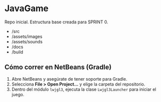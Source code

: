 # JavaGame

Repo inicial. Estructura base creada para SPRINT 0.
- /src
- /assets/images
- /assets/sounds
- /docs
- /build

## Cómo correr en NetBeans (Gradle)
1. Abre NetBeans y asegúrate de tener soporte para Gradle.
2. Selecciona **File > Open Project...** y elige la carpeta del repositorio.
3. Dentro del módulo `lwjgl3`, ejecuta la clase `Lwjgl3Launcher` para iniciar el juego.
